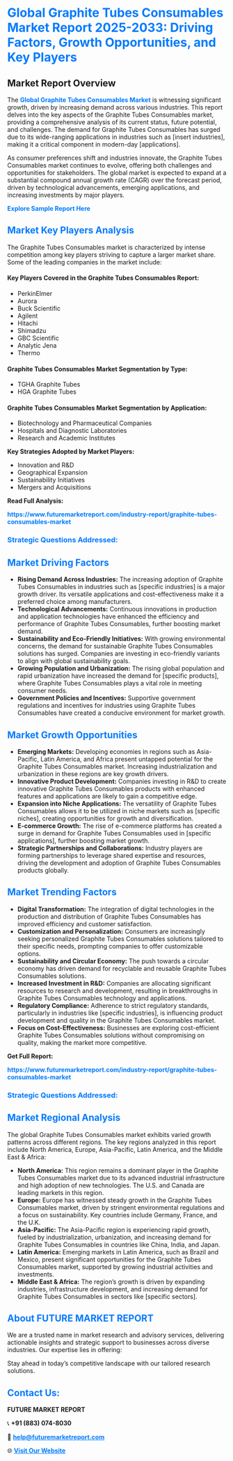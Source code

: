 <h1 style="color: #007BFF;">Global Graphite Tubes Consumables Market Report 2025-2033: Driving Factors, Growth Opportunities, and Key Players</h1>

<section id="overview">
<h2>Market Report Overview</h2>
<p>The <a href="https://www.futuremarketreport.com/industry-report/graphite-tubes-consumables-market" style="color: #007BFF; text-decoration: none;"><strong>Global Graphite Tubes Consumables Market</strong></a> is witnessing significant growth, driven by increasing demand across various industries. This report delves into the key aspects of the Graphite Tubes Consumables market, providing a comprehensive analysis of its current status, future potential, and challenges. The demand for Graphite Tubes Consumables has surged due to its wide-ranging applications in industries such as [insert industries], making it a critical component in modern-day [applications].</p>
<p>As consumer preferences shift and industries innovate, the Graphite Tubes Consumables market continues to evolve, offering both challenges and opportunities for stakeholders. The global market is expected to expand at a substantial compound annual growth rate (CAGR) over the forecast period, driven by technological advancements, emerging applications, and increasing investments by major players.</p>
</section>

<section id="overview">
<p><a href="https://www.futuremarketreport.com/request-sample/reportId=78816" style="color: #007BFF; text-decoration: none;"><strong>Explore Sample Report Here</strong></a></p>
</section>

<section id="key-players">
<h2 style="color: #007BFF;">Market Key Players Analysis</h2>
<p>The Graphite Tubes Consumables market is characterized by intense competition among key players striving to capture a larger market share. Some of the leading companies in the market include:</p>
<h4>Key Players Covered in the Graphite Tubes Consumables Report:</h4>
<ul><li>PerkinElmer</li><li>Aurora</li><li>Buck Scientific</li><li>Agilent</li><li>Hitachi</li><li>Shimadzu</li><li>GBC Scientific</li><li>Analytic Jena</li><li>Thermo</li></ul>
<h4>Graphite Tubes Consumables Market Segmentation by Type:</h4>
<ul><li>TGHA Graphite Tubes</li><li>HGA Graphite Tubes</li></ul>

<h4>Graphite Tubes Consumables Market Segmentation by Application:</h4>
<ul><li>Biotechnology and Pharmaceutical Companies</li><li>Hospitals and Diagnostic Laboratories</li><li>Research and Academic Institutes</li></ul>
<p><strong>Key Strategies Adopted by Market Players:</strong></p>
<ul>
<li>Innovation and R&D</li>
<li>Geographical Expansion</li>
<li>Sustainability Initiatives</li>
<li>Mergers and Acquisitions</li>
</ul>
</section>

<section>
<p><strong>Read Full Analysis: </strong></p><a href="https://www.futuremarketreport.com/industry-report/graphite-tubes-consumables-market" style="color: #007BFF; text-decoration: none;"><strong>https://www.futuremarketreport.com/industry-report/graphite-tubes-consumables-market</strong></a>
<h3 style="color: #007BFF;">Strategic Questions Addressed:</h3>
</section>

<section id="driving-factors">
<h2 style="color: #007BFF;">Market Driving Factors</h2>
<ul>
<li><strong>Rising Demand Across Industries:</strong> The increasing adoption of Graphite Tubes Consumables in industries such as [specific industries] is a major growth driver. Its versatile applications and cost-effectiveness make it a preferred choice among manufacturers.</li>
<li><strong>Technological Advancements:</strong> Continuous innovations in production and application technologies have enhanced the efficiency and performance of Graphite Tubes Consumables, further boosting market demand.</li>
<li><strong>Sustainability and Eco-Friendly Initiatives:</strong> With growing environmental concerns, the demand for sustainable Graphite Tubes Consumables solutions has surged. Companies are investing in eco-friendly variants to align with global sustainability goals.</li>
<li><strong>Growing Population and Urbanization:</strong> The rising global population and rapid urbanization have increased the demand for [specific products], where Graphite Tubes Consumables plays a vital role in meeting consumer needs.</li>
<li><strong>Government Policies and Incentives:</strong> Supportive government regulations and incentives for industries using Graphite Tubes Consumables have created a conducive environment for market growth.</li>
</ul>
</section>

<section id="growth-opportunities">
<h2 style="color: #007BFF;">Market Growth Opportunities</h2>
<ul>
<li><strong>Emerging Markets:</strong> Developing economies in regions such as Asia-Pacific, Latin America, and Africa present untapped potential for the Graphite Tubes Consumables market. Increasing industrialization and urbanization in these regions are key growth drivers.</li>
<li><strong>Innovative Product Development:</strong> Companies investing in R&D to create innovative Graphite Tubes Consumables products with enhanced features and applications are likely to gain a competitive edge.</li>
<li><strong>Expansion into Niche Applications:</strong> The versatility of Graphite Tubes Consumables allows it to be utilized in niche markets such as [specific niches], creating opportunities for growth and diversification.</li>
<li><strong>E-commerce Growth:</strong> The rise of e-commerce platforms has created a surge in demand for Graphite Tubes Consumables used in [specific applications], further boosting market growth.</li>
<li><strong>Strategic Partnerships and Collaborations:</strong> Industry players are forming partnerships to leverage shared expertise and resources, driving the development and adoption of Graphite Tubes Consumables products globally.</li>
</ul>
</section>

<section id="trending-factors">
<h2 style="color: #007BFF;">Market Trending Factors</h2>
<ul>
<li><strong>Digital Transformation:</strong> The integration of digital technologies in the production and distribution of Graphite Tubes Consumables has improved efficiency and customer satisfaction.</li>
<li><strong>Customization and Personalization:</strong> Consumers are increasingly seeking personalized Graphite Tubes Consumables solutions tailored to their specific needs, prompting companies to offer customizable options.</li>
<li><strong>Sustainability and Circular Economy:</strong> The push towards a circular economy has driven demand for recyclable and reusable Graphite Tubes Consumables solutions.</li>
<li><strong>Increased Investment in R&D:</strong> Companies are allocating significant resources to research and development, resulting in breakthroughs in Graphite Tubes Consumables technology and applications.</li>
<li><strong>Regulatory Compliance:</strong> Adherence to strict regulatory standards, particularly in industries like [specific industries], is influencing product development and quality in the Graphite Tubes Consumables market.</li>
<li><strong>Focus on Cost-Effectiveness:</strong> Businesses are exploring cost-efficient Graphite Tubes Consumables solutions without compromising on quality, making the market more competitive.</li>
</ul>
</section>

<section>
<p><strong>Get Full Report: </strong></p><a href="https://www.futuremarketreport.com/industry-report/graphite-tubes-consumables-market" style="color: #007BFF; text-decoration: none;"><strong>https://www.futuremarketreport.com/industry-report/graphite-tubes-consumables-market</strong></a>
<h3 style="color: #007BFF;">Strategic Questions Addressed:</h3>
</section>


<section id="regional-analysis">
<h2 style="color: #007BFF;">Market Regional Analysis</h2>
<p>The global Graphite Tubes Consumables market exhibits varied growth patterns across different regions. The key regions analyzed in this report include North America, Europe, Asia-Pacific, Latin America, and the Middle East & Africa:</p>
<ul>
<li><strong>North America:</strong> This region remains a dominant player in the Graphite Tubes Consumables market due to its advanced industrial infrastructure and high adoption of new technologies. The U.S. and Canada are leading markets in this region.</li>
<li><strong>Europe:</strong> Europe has witnessed steady growth in the Graphite Tubes Consumables market, driven by stringent environmental regulations and a focus on sustainability. Key countries include Germany, France, and the U.K.</li>
<li><strong>Asia-Pacific:</strong> The Asia-Pacific region is experiencing rapid growth, fueled by industrialization, urbanization, and increasing demand for Graphite Tubes Consumables in countries like China, India, and Japan.</li>
<li><strong>Latin America:</strong> Emerging markets in Latin America, such as Brazil and Mexico, present significant opportunities for the Graphite Tubes Consumables market, supported by growing industrial activities and investments.</li>
<li><strong>Middle East & Africa:</strong> The region’s growth is driven by expanding industries, infrastructure development, and increasing demand for Graphite Tubes Consumables in sectors like [specific sectors].</li>
</ul>
</section>

<footer>
<h2 style="color: #007BFF;">About FUTURE MARKET REPORT</h2>
<p>We are a trusted name in market research and advisory services, delivering actionable insights and strategic support to businesses across diverse industries. Our expertise lies in offering:</p>

<p>Stay ahead in today’s competitive landscape with our tailored research solutions.</p>

<h2 style="color: #007BFF;">Contact Us:</h2>
<p><strong>FUTURE MARKET REPORT</strong></p>
<p>📞 <strong>+91 (883) 074-8030</strong></p>
<p>📧 <strong><a href="mailto:help@futuremarketreport.com" style="color: #007BFF;">help@futuremarketreport.com</a></strong></p>
<p>🌐 <strong><a href="https://www.futuremarketreport.com/" style="color: #007BFF;">Visit Our Website</a></strong></p>
</footer>
